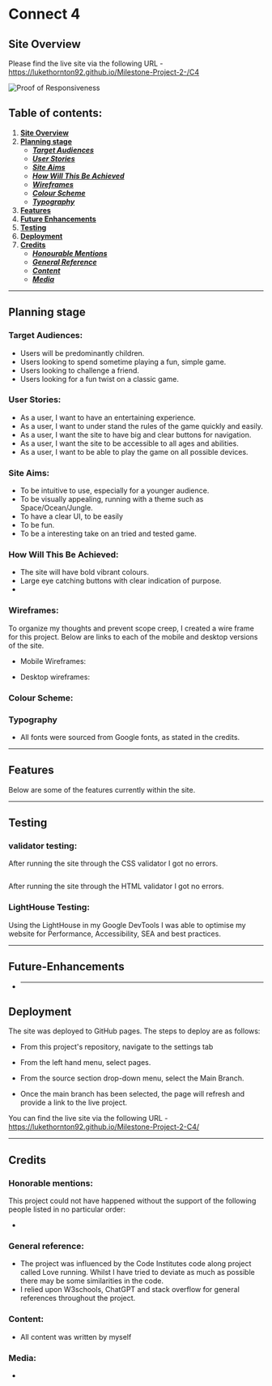 # **Connect 4**

## **Site Overview**

Please find the live site via the following URL - https://lukethornton92.github.io/Milestone-Project-2-/C4

<img src="" alt="Proof of Responsiveness">

## Table of contents:

1. [**Site Overview**](#site-overview)
2. [**Planning stage**](#planning-stage)
   - [**_Target Audiences_**](#target-audiences)
   - [**_User Stories_**](#user-stories)
   - [**_Site Aims_**](#site-aims)
   - [**_How Will This Be Achieved_**](#how-will-this-be-achieved)
   - [**_Wireframes_**](#wireframes)
   - [**_Colour Scheme_**](#colour-scheme)
   - [**_Typography_**](#typography)
3. [**Features**](#features)
4. [**Future Enhancements**](#future-enhancements)
5. [**Testing**](#testing)
6. [**Deployment**](#deployment)
7. [**Credits**](#credits)
   - [**_Honourable Mentions_**](#honourable-mentions)
   - [**_General Reference_**](#general-refrence)
   - [**_Content_**](#content)
   - [**_Media_**](#media)

---

## **Planning stage**

### **Target Audiences:**

- Users will be predominantly children.
- Users looking to spend sometime playing a fun, simple game.
- Users looking to challenge a friend.
- Users looking for a fun twist on a classic game.

### **User Stories:**

- As a user, I want to have an entertaining experience.
- As a user, I want to under stand the rules of the game quickly and easily.
- As a user, I want the site to have big and clear buttons for navigation.
- As a user, I want the site to be accessible to all ages and abilities.
- As a user, I want to be able to play the game on all possible devices.

### **Site Aims:**

- To be intuitive to use, especially for a younger audience.
- To be visually appealing, running with a theme such as Space/Ocean/Jungle.
- To have a clear UI, to be easily
- To be fun.
- To be a interesting take on an tried and tested game.

### **How Will This Be Achieved:**

- The site will have bold vibrant colours.
- Large eye catching buttons with clear indication of purpose.
-

### **Wireframes:**

To organize my thoughts and prevent scope creep, I created a wire frame for this project. Below are links to each of the mobile and desktop versions of the site.

- Mobile Wireframes:

- Desktop wireframes:

### **Colour Scheme:**

### **Typography**

- All fonts were sourced from Google fonts, as stated in the credits.

---

## **Features**

Below are some of the features currently within the site.

---

## **Testing**

### **validator testing:**

After running the site through the CSS validator I got no errors.

<img src="" alt="">

After running the site through the HTML validator I got no errors.

### **LightHouse Testing:**

Using the LightHouse in my Google DevTools I was able to optimise my website for Performance, Accessibility, SEA and best practices.

---

## **Future-Enhancements**

- ***

## **Deployment**

The site was deployed to GitHub pages. The steps to deploy are as follows:

- From this project's repository, navigate to the settings tab

- From the left hand menu, select pages.

- From the source section drop-down menu, select the Main Branch.

- Once the main branch has been selected, the page will refresh and provide a link to the live project.

You can find the live site via the following URL - https://lukethornton92.github.io/Milestone-Project-2-C4/

---

## **Credits**

### **Honorable mentions:**

This project could not have happened without the support of the following people listed in no particular order:

-

### **General reference:**

- The project was influenced by the Code Institutes code along project called Love running. Whilst I have tried to deviate as much as possible there may be some similarities in the code.
- I relied upon W3schools, ChatGPT and stack overflow for general references throughout the project.

### **Content:**

- All content was written by myself

### **Media:**

-
